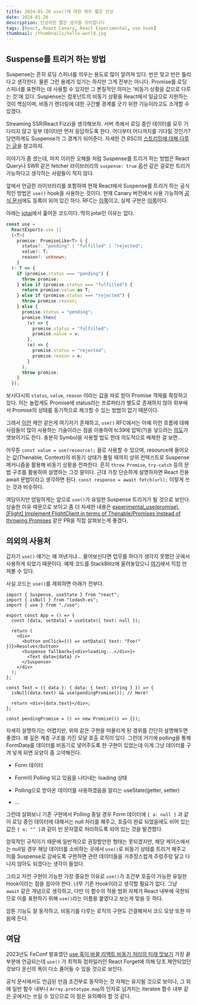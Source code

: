 ```yaml
---
title: 2024-01-26 use()에 대한 매우 짧은 단상
date: 2024-01-26
description: 단상이란 짧은 생각을 의미합니다
tags: [React, React Canary, React Experimental, use hook]
thumbnail: /thumbnails/hello-world.jpg
---
```


## Suspense를 트리거 하는 방법

Suspense는 흔히 로딩 스피너를 띄우는 용도로 많이 알려져 있다. 반은 맞고 반은 틀리다고 생각한다. 물론 그런 용례가 있기는 하지만 그게 전부는 아니다. Promise를 로딩 스피너를 표현하는 데 사용할 수 있지만 그 본질적인 의미는 '비동기 상황을 값으로 다루는 것'에 있다. Suspense는 컴포넌트의 비동기 상황을 React에서 일급으로 지원하는 것이 핵심이며, 비동기 렌더링에 대한 구간별 경계를 긋기 위한 기능이라고도 소개할 수 있겠다.

Streaming SSR(React Fizz)을 생각해보자. 서버 측에서 로딩 중인 데이터를 모두 기다리지 않고 일부 데이터만 먼저 응답하도록 한다. 어디부터 어디까지를 기다릴 것인가? 당연하게도 Suspense가 그 경계가 되어준다. 자세한 건 RSC의 [스트리밍에 대해 다루는 글](https://oj8mm.notion.site/Static-SSR-vs-Streaming-SSR-a41c2aa07ac44cc28250c7b6d611e582)을 참고하자.

이야기가 좀 샜는데, 마치 이러한 오해들 처럼 Suspense를 트리거 하는 방법은 React Query나 SWR 같은 fetcher 라이브러리의 `suspense: true` 옵션 같은 걸로만 트리거 가능하다고 생각하는 사람들이 적지 않다.

앞에서 언급한 라이브러리를 포함하여 현재 React에서 Suspense를 트리거 하는 공식적인 방법은 `use()` hook을 사용하는 것이다. 현재 Canary 버전에서 사용 가능하며 [공식 문서](https://react.dev/reference/react/use)에도 등록이 되어 있긴 하다. RFC는 [이쪽](https://github.com/reactjs/rfcs/pull/229)이고, 실제 구현은 [이쪽](https://github.com/facebook/react/blob/main/packages/react-reconciler/src/ReactFiberHooks.js#L1094-L1112)이다.

아래는 [jotai](https://github.com/pmndrs/jotai/blob/main/src/react/useAtomValue.ts#L13-L42)에서 훑어온 코드이다. 딱히 jotai인 이유는 없다.

```ts
const use =
  ReactExports.use ||
  (<T>(
    promise: PromiseLike<T> & {
      status?: "pending" | "fulfilled" | "rejected";
      value?: T;
      reason?: unknown;
    }
  ): T => {
    if (promise.status === "pending") {
      throw promise;
    } else if (promise.status === "fulfilled") {
      return promise.value as T;
    } else if (promise.status === "rejected") {
      throw promise.reason;
    } else {
      promise.status = "pending";
      promise.then(
        (v) => {
          promise.status = "fulfilled";
          promise.value = v;
        },
        (e) => {
          promise.status = "rejected";
          promise.reason = e;
        }
      );
      throw promise;
    }
  });
```

보시다시피 `status`, `value`, `reason` 이라는 값을 따로 받아 Promise 객체를 확장하고 있다. 이는 놀랍게도 Promise에 status라는 프로퍼티가 별도로 존재하지 않아 외부에서 Promise의 상태를 동기적으로 체크할 수 있는 방법이 없기 때문이다.

그래서 [이런](https://github.com/nodejs/node/issues/40054) 제안 같은게 여기저기 존재하고, `use()` RFC에서는 아예 이런 흐름에 대해 사람들이 많이 사용하는 기술이라는 점을 이용하여 tc39에 압박(?)을 넣으려는 [의도](https://github.com/reactjs/rfcs/pull/229#discussion_r994854281)가 엿보이기도 한다. 충분히 Symbol을 사용할 법도 한데 의도적으로 배제한 걸 보면...

아무튼 `const value = use(resource);` 꼴로 사용할 수 있으며, resource에 들어오는 값(Thenable, Context)의 비동기 상태가 풀릴 때까지 상위 컨텍스트로 Suspense 메커니즘을 활용해 비동기 상황을 전파한다. 흔히 `throw Promise`, `try-catch` 등의 문법 구조를 활용하여 설명하는 그것 말이다. 근데 가장 단순하게 설명하자면 React 전용 await 문법이라고 생각하면 된다. `const response = await fetch(url);` 이렇게 쓰는 것과 비슷하다.

여담이지만 엄밀하게는 앞으로 `use()`가 유일한 Suspense 트리거가 될 것으로 보인다. 상술한 이유 때문으로 보이고 좀 더 자세한 내용은 [experimental_use(promise)](https://github.com/facebook/react/pull/25084), [[Flight] Implement FlightClient in terms of Thenable/Promises instead of throwing Promises](https://github.com/facebook/react/pull/25260) 같은 PR을 직접 살펴보는게 좋겠다.

## 의외의 사용처

갑자기 `use()` 얘기는 왜 꺼낸거냐... 물어보신다면 업무를 하다가 생각지 못했던 곳에서 사용하게 되었기 때문이다. 예제 코드를 StackBlitz에 올려놓았으니 [여기](https://stackblitz.com/edit/stackblitz-starters-rvq6wj?file=src%2FApp.tsx)에서 직접 만져볼 수 있다.

사실 코드는 `use()`를 제외하면 아래가 전부다.

```tsx
import { Suspense, useState } from "react";
import { isNull } from "lodash-es";
import { use } from "./use";

export const App = () => {
  const [data, setData] = useState({ text: null });

  return (
    <div>
      <button onClick={() => setData({ text: "Foo!" })}>Resolve</button>
      <Suspense fallback={<div>loading...</div>}>
        <Text data={data} />
      </Suspense>
    </div>
  );
};

const Text = ({ data }: { data: { text: string } }) => {
  isNull(data.text) && use(pendingPromise()); // Here!

  return <div>{data.text}</div>;
};

const pendingPromise = () => new Promise(() => {});
```

자세히 설명하기는 어렵지만, 위와 같은 구현을 떠올리게 된 경위를 간단히 설명해두면 좋겠다. 꽤 깊은 계층 구조를 가진 모달 호출 로직이 있다. 그런데 거기에 polling을 통해 FormData를 데이터를 비동기로 넣어주도록 한 구현이 있었는데 이게 그냥 데이터를 구겨 넣게 되면 모양이 좀 고약해진다.

- Form 데이터

- Form이 Polling 되고 있음을 나타내는 loading 상태

- Polling으로 받아온 데이터를 사용하겠음을 알리는 useState(getter, setter)

- ...

그런데 살펴보니 기존 구현에서 Polling 중일 경우 Form 데이터에 `{ a: null }` 과 같이 로딩 중인 데이터에 대해서는 null 처리를 해주고, 호출이 완료 되었음에도 비어 있는 값은 `{ a: "" }`과 같이 빈 문자열로 처리하도록 되어 있는 것을 발견했다.

암묵적인 규칙이기 때문에 일반적으로 권장할만한 형태는 못되겠지만, 해당 케이스에서는 null일 경우 해당 데이터를 소비하는 곳에서 `use()`로 비동기 상태를 트리거 해주고 이를 Suspense로 감싸도록 구현하면 관련 데이터들을 거추장스럽게 주렁주렁 달고 다니지 않아도 되겠다는 생각이 들었다.

그리고 저런 구현이 가능한 가장 중요한 이유로 `use()`가 조건부 호출이 가능한 유일한 Hook이라는 점을 꼽아야 한다. 너무 기존 Hook이라고 생각할 필요가 없다. 그냥 `await` 같은 개념으로 생각하고, 다만 이 함수의 적용 범위 자체가 React 내부에 국한되므로 이를 표현하기 위해 `use()`라는 이름을 붙였다고 보는게 맞을 듯 하다.

암튼 기능도 잘 동작하고, 비동기를 다루는 로직의 구현도 간결해져서 코드 모양 또한 마음에 든다.

## 여담

2023년도 FeConf 발표였던 [use 훅이 바꿀 리액트 비동기 처리의 미래 맛보기](https://www.youtube.com/watch?v=Hd1JeePasuw&ab_channel=FEConfKorea) 가장 끝 부분에 언급되는데 `use()` 가 최적화 컴파일러인 React Forget에 의해 당초 제안되었던 것보다 운신의 폭이 다소 줄어들 수 있을 것으로 보인다.

공식 문서에서도 언급된 만큼 조건부로 동작하는 것 자체는 유지될 것으로 보이나, 그 외에 일반 함수 내부나 `Array.prototype.map`의 인자로 넘겨지는 iteratee 함수 내부 같은 곳에서는 쓰일 수 있으므로 이 점은 유의해야 할 것 같다.
